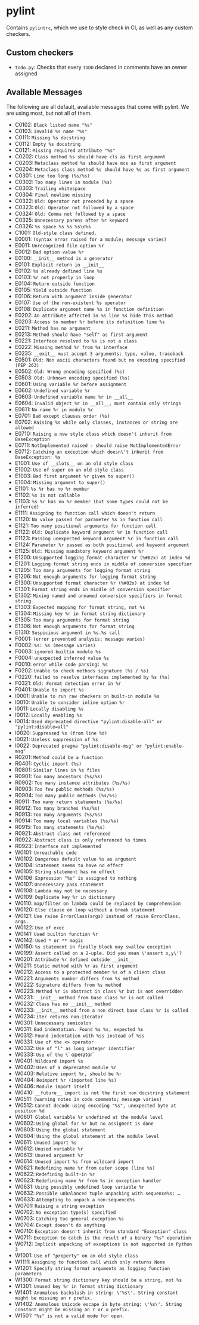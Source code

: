 # pylint

Contains `pylintrc`, which we use to style check in CI, as well as any custom
checkers. 

## Custom checkers

- `todo.py`: Checks that every `TODO` declared in comments have an owner
  assigned

## Available Messages

The following are all default, available messages that come with pylint. We are
using most, but not all of them.

- C0102: `Black listed name "%s"`
- C0103: `Invalid %s name "%s"`
- C0111: `Missing %s docstring`
- C0112: `Empty %s docstring`
- C0121: `Missing required attribute "%s"`
- C0202: `Class method %s should have cls as first argument`
- C0203: `Metaclass method %s should have mcs as first argument`
- C0204: `Metaclass class method %s should have %s as first argument`
- C0301: `Line too long (%s/%s)`
- C0302: `Too many lines in module (%s)`
- C0303: `Trailing whitespace`
- C0304: `Final newline missing`
- C0322: `Old: Operator not preceded by a space`
- C0323: `Old: Operator not followed by a space`
- C0324: `Old: Comma not followed by a space`
- C0325: `Unnecessary parens after %r keyword`
- C0326: `%s space %s %s %s\n%s`
- C1001: `Old-style class defined.`
- E0001: `(syntax error raised for a module; message varies)`
- E0011: `Unrecognized file option %r`
- E0012: `Bad option value %r`
- E0100: `__init__ method is a generator`
- E0101: `Explicit return in __init__`
- E0102: `%s already defined line %s`
- E0103: `%r not properly in loop`
- E0104: `Return outside function`
- E0105: `Yield outside function`
- E0106: `Return with argument inside generator`
- E0107: `Use of the non-existent %s operator`
- E0108: `Duplicate argument name %s in function definition`
- E0202: `An attribute affected in %s line %s hide this method`
- E0203: `Access to member %r before its definition line %s`
- E0211: `Method has no argument`
- E0213: `Method should have "self" as first argument`
- E0221: `Interface resolved to %s is not a class`
- E0222: `Missing method %r from %s interface`
- E0235: `__exit__ must accept 3 arguments: type, value, traceback`
- E0501: `Old: Non ascii characters found but no encoding specified (PEP 263)`
- E0502: `Old: Wrong encoding specified (%s)`
- E0503: `Old: Unknown encoding specified (%s)`
- E0601: `Using variable %r before assignment`
- E0602: `Undefined variable %r`
- E0603: `Undefined variable name %r in __all__`
- E0604: `Invalid object %r in __all__, must contain only strings`
- E0611: `No name %r in module %r`
- E0701: `Bad except clauses order (%s)`
- E0702: `Raising %s while only classes, instances or string are allowed`
- E0710: `Raising a new style class which doesn't inherit from BaseException`
- E0711: `NotImplemented raised - should raise NotImplementedError`
- E0712: `Catching an exception which doesn\'t inherit from BaseException: %s`
- E1001: `Use of __slots__ on an old style class`
- E1002: `Use of super on an old style class`
- E1003: `Bad first argument %r given to super()`
- E1004: `Missing argument to super()`
- E1101: `%s %r has no %r member`
- E1102: `%s is not callable`
- E1103: `%s %r has no %r member (but some types could not be inferred)`
- E1111: `Assigning to function call which doesn't return`
- E1120: `No value passed for parameter %s in function call`
- E1121: `Too many positional arguments for function call`
- E1122: `Old: Duplicate keyword argument %r in function call`
- E1123: `Passing unexpected keyword argument %r in function call`
- E1124: `Parameter %r passed as both positional and keyword argument`
- E1125: `Old: Missing mandatory keyword argument %r`
- E1200: `Unsupported logging format character %r (%#02x) at index %d`
- E1201: `Logging format string ends in middle of conversion specifier`
- E1205: `Too many arguments for logging format string`
- E1206: `Not enough arguments for logging format string`
- E1300: `Unsupported format character %r (%#02x) at index %d`
- E1301: `Format string ends in middle of conversion specifier`
- E1302: `Mixing named and unnamed conversion specifiers in format string`
- E1303: `Expected mapping for format string, not %s`
- E1304: `Missing key %r in format string dictionary`
- E1305: `Too many arguments for format string`
- E1306: `Not enough arguments for format string`
- E1310: `Suspicious argument in %s.%s call`
- F0001: `(error prevented analysis; message varies)`
- F0002: `%s: %s (message varies)`
- F0003: `ignored builtin module %s`
- F0004: `unexpected inferred value %s`
- F0010: `error while code parsing: %s`
- F0202: `Unable to check methods signature (%s / %s)`
- F0220: `failed to resolve interfaces implemented by %s (%s)`
- F0321: `Old: Format detection error in %r`
- F0401: `Unable to import %s`
- I0001: `Unable to run raw checkers on built-in module %s`
- I0010: `Unable to consider inline option %r`
- I0011: `Locally disabling %s`
- I0012: `Locally enabling %s`
- I0014: `Used deprecated directive "pylint:disable-all" or "pylint:disable=all"`
- I0020: `Suppressed %s (from line %d)`
- I0021: `Useless suppression of %s`
- I0022: `Deprecated pragma "pylint:disable-msg" or "pylint:enable-msg"`
- R0201: `Method could be a function`
- R0401: `Cyclic import (%s)`
- R0801: `Similar lines in %s files`
- R0901: `Too many ancestors (%s/%s)`
- R0902: `Too many instance attributes (%s/%s)`
- R0903: `Too few public methods (%s/%s)`
- R0904: `Too many public methods (%s/%s)`
- R0911: `Too many return statements (%s/%s)`
- R0912: `Too many branches (%s/%s)`
- R0913: `Too many arguments (%s/%s)`
- R0914: `Too many local variables (%s/%s)`
- R0915: `Too many statements (%s/%s)`
- R0921: `Abstract class not referenced`
- R0922: `Abstract class is only referenced %s times`
- R0923: `Interface not implemented`
- W0101: `Unreachable code`
- W0102: `Dangerous default value %s as argument`
- W0104: `Statement seems to have no effect`
- W0105: `String statement has no effect`
- W0106: `Expression "%s" is assigned to nothing`
- W0107: `Unnecessary pass statement`
- W0108: `Lambda may not be necessary`
- W0109: `Duplicate key %r in dictionary`
- W0110: `map/filter on lambda could be replaced by comprehension`
- W0120: `Else clause on loop without a break statement`
- W0121: `Use raise ErrorClass(args) instead of raise ErrorClass, args.`
- W0122: `Use of exec`
- W0141: `Used builtin function %r`
- W0142: `Used * or ** magic`
- W0150: `%s statement in finally block may swallow exception`
- W0199: `Assert called on a 2-uple. Did you mean \'assert x,y\'?`
- W0201: `Attribute %r defined outside __init__`
- W0211: `Static method with %r as first argument`
- W0212: `Access to a protected member %s of a client class`
- W0221: `Arguments number differs from %s method`
- W0222: `Signature differs from %s method`
- W0223: `Method %r is abstract in class %r but is not overridden`
- W0231: `__init__ method from base class %r is not called`
- W0232: `Class has no __init__ method`
- W0233: `__init__ method from a non direct base class %r is called`
- W0234: `iter returns non-iterator`
- W0301: `Unnecessary semicolon`
- W0311: `Bad indentation. Found %s %s, expected %s`
- W0312: `Found indentation with %ss instead of %ss`
- W0331: `Use of the <> operator`
- W0332: `Use of "l" as long integer identifier`
- W0333: `Use of the \`\` operator`
- W0401: `Wildcard import %s`
- W0402: `Uses of a deprecated module %r`
- W0403: `Relative import %r, should be %r`
- W0404: `Reimport %r (imported line %s)`
- W0406: `Module import itself`
- W0410: `__future__ import is not the first non docstring statement`
- W0511: `(warning notes in code comments; message varies)`
- W0512: `Cannot decode using encoding "%s", unexpected byte at position %d`
- W0601: `Global variable %r undefined at the module level`
- W0602: `Using global for %r but no assigment is done`
- W0603: `Using the global statement`
- W0604: `Using the global statement at the module level`
- W0611: `Unused import %s`
- W0612: `Unused variable %r`
- W0613: `Unused argument %r`
- W0614: `Unused import %s from wildcard import`
- W0621: `Redefining name %r from outer scope (line %s)`
- W0622: `Redefining built-in %r`
- W0623: `Redefining name %r from %s in exception handler`
- W0631: `Using possibly undefined loop variable %r`
- W0632: `Possible unbalanced tuple unpacking with sequence%s: …`
- W0633: `Attempting to unpack a non-sequence%s`
- W0701: `Raising a string exception`
- W0702: `No exception type(s) specified`
- W0703: `Catching too general exception %s`
- W0704: `Except doesn't do anything`
- W0710: `Exception doesn't inherit from standard "Exception" class`
- W0711: `Exception to catch is the result of a binary "%s" operation`
- W0712: `Implicit unpacking of exceptions is not supported in Python 3`
- W1001: `Use of "property" on an old style class`
- W1111: `Assigning to function call which only returns None`
- W1201: `Specify string format arguments as logging function parameters`
- W1300: `Format string dictionary key should be a string, not %s`
- W1301: `Unused key %r in format string dictionary`
- W1401: `Anomalous backslash in string: \'%s\'. String constant might be missing an r prefix.`
- W1402: `Anomalous Unicode escape in byte string: \'%s\'. String constant might be missing an r or u prefix.`
- W1501: `"%s" is not a valid mode for open.`
